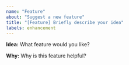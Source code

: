 ```yaml
---
name: "Feature"
about: "Suggest a new feature"
title: "[Feature] Briefly describe your idea"
labels: enhancement
---
```


**Idea:**
What feature would you like?

**Why:**
Why is this feature helpful?
